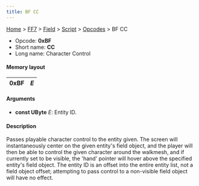 ```yaml
---
title: BF CC
---
```


[Home](../../../../Main%20Page.md.md) > [FF7](../../../../FF7.md) > [Field](../../../Field.md) > [Script](../../Script.md) > [Opcodes](../Opcodes.md) > BF CC

-   Opcode: **0xBF**
-   Short name: **CC**
-   Long name: Character Control

#### Memory layout

| 0xBF | *E* |
|------|-----|

#### Arguments

-   **const UByte** *E*: Entity ID.

#### Description

Passes playable character control to the entity given. The screen will
instantaneously center on the given entity's field object, and the
player will then be able to control the given character around the
walkmesh, and if currently set to be visible, the 'hand' pointer will
hover above the specified entity's field object. The entity ID is an
offset into the entire entity list, not a field object offset;
attempting to pass control to a non-visible field object will have no
effect.

